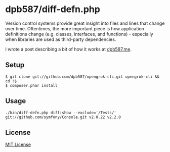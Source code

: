 dpb587/diff-defn.php
====================

Version control systems provide great insight into files and lines that change over time. Oftentimes, the more important
piece is how application definitions change (e.g. classes, interfaces, and functions) - especially when libraries are
used as third-party dependencies.

I wrote a post describing a bit of how it works at [dpb587.me](http://dpb587.me/blog/2013/03/07/comparing-php-application-definitions.html).


Setup
-----

    $ git clone git://github.com/dpb587/opengrok-cli.git opengrok-cli && cd !$
    $ composer.phar install


Usage
-----

    ./bin/diff-defn.php diff:show --exclude='/Tests/' git://github.com/symfony/Console.git v2.0.22 v2.2.0


License
-------

[MIT License](./LICENSE)
